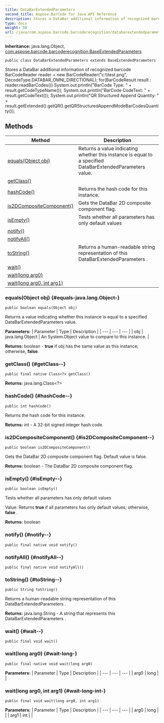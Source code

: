 ```yaml
---
title: DataBarExtendedParameters
second_title: Aspose.BarCode for Java API Reference
description: Stores a DataBar additional information of recognized barcode BarCodeReader reader  new BarCodeReaderctest.png DecodeType.DATABAR_OMNI_DIRECTIONAL forBarCodeResult result  reader.readBarCodes    System.out.printlnBarCode Type   result.getCodeTypeName    System.out.printlnBarCode CodeText   result.getCodeText    System.out.printlnQR Structured Append Quantity   result.getExtended.getQR.getQRStructuredAppendModeBarCodesQuantity
type: docs
weight: 30
url: /java/com.aspose.barcode.barcoderecognition/databarextendedparameters/
---
```

**Inheritance:**
java.lang.Object, [com.aspose.barcode.barcoderecognition.BaseExtendedParameters](../../com.aspose.barcode.barcoderecognition/baseextendedparameters)
```
public class DataBarExtendedParameters extends BaseExtendedParameters
```

Stores a DataBar additional information of recognized barcode BarCodeReader reader = new BarCodeReader("c:\\\\test.png", DecodeType.DATABAR\_OMNI\_DIRECTIONAL); for(BarCodeResult result : reader.readBarCodes()) System.out.println("BarCode Type: " + result.getCodeTypeName()); System.out.println("BarCode CodeText: " + result.getCodeText()); System.out.println("QR Structured Append Quantity: " + result.getExtended().getQR().getQRStructuredAppendModeBarCodesQuantity());
## Methods

| Method | Description |
| --- | --- |
| [equals(Object obj)](#equals-java.lang.Object-) | Returns a value indicating whether this instance is equal to a specified DataBarExtendedParameters value. |
| [getClass()](#getClass--) |  |
| [hashCode()](#hashCode--) | Returns the hash code for this instance. |
| [is2DCompositeComponent()](#is2DCompositeComponent--) | Gets the DataBar 2D composite component flag. |
| [isEmpty()](#isEmpty--) | Tests whether all parameters has only default values |
| [notify()](#notify--) |  |
| [notifyAll()](#notifyAll--) |  |
| [toString()](#toString--) | Returns a human-readable string representation of this DataBarExtendedParameters . |
| [wait()](#wait--) |  |
| [wait(long arg0)](#wait-long-) |  |
| [wait(long arg0, int arg1)](#wait-long-int-) |  |
### equals(Object obj) {#equals-java.lang.Object-}
```
public boolean equals(Object obj)
```


Returns a value indicating whether this instance is equal to a specified DataBarExtendedParameters value.

**Parameters:**
| Parameter | Type | Description |
| --- | --- | --- |
| obj | java.lang.Object | An System.Object value to compare to this instance. |

**Returns:**
boolean - **true** if obj has the same value as this instance; otherwise, **false**.
### getClass() {#getClass--}
```
public final native Class<?> getClass()
```




**Returns:**
java.lang.Class<?>
### hashCode() {#hashCode--}
```
public int hashCode()
```


Returns the hash code for this instance.

**Returns:**
int - A 32-bit signed integer hash code.
### is2DCompositeComponent() {#is2DCompositeComponent--}
```
public boolean is2DCompositeComponent()
```


Gets the DataBar 2D composite component flag. Default value is false.

**Returns:**
boolean - The DataBar 2D composite component flag.
### isEmpty() {#isEmpty--}
```
public boolean isEmpty()
```


Tests whether all parameters has only default values

Value: Returns  **true**  if all parameters has only default values; otherwise,  **false** .

**Returns:**
boolean
### notify() {#notify--}
```
public final native void notify()
```




### notifyAll() {#notifyAll--}
```
public final native void notifyAll()
```




### toString() {#toString--}
```
public String toString()
```


Returns a human-readable string representation of this DataBarExtendedParameters .

**Returns:**
java.lang.String - A string that represents this DataBarExtendedParameters .
### wait() {#wait--}
```
public final void wait()
```




### wait(long arg0) {#wait-long-}
```
public final native void wait(long arg0)
```




**Parameters:**
| Parameter | Type | Description |
| --- | --- | --- |
| arg0 | long |  |

### wait(long arg0, int arg1) {#wait-long-int-}
```
public final void wait(long arg0, int arg1)
```




**Parameters:**
| Parameter | Type | Description |
| --- | --- | --- |
| arg0 | long |  |
| arg1 | int |  |

